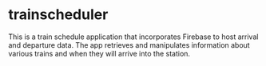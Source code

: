 # trainscheduler
This is a train schedule application that incorporates Firebase to host arrival and departure data. The app retrieves and manipulates information about various trains and when they will arrive into the station. 
